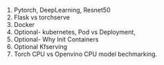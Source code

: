 1. Pytorch, DeepLearning, Resnet50
2. Flask vs torchserve
3. Docker
4. Optional- kubernetes, Pod vs Deployment,
5. Optional- Why Init Containers
6. Optional Kfserving
7. Torch CPU vs Openvino CPU model bechmarking.

